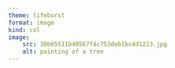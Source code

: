 ```yaml
---
theme: lifeburst
format: image
kind: col
image:
    src: 38b65511b49567f4c753deb1bc4d1223.jpg
    alt: painting of a tree
---
```

